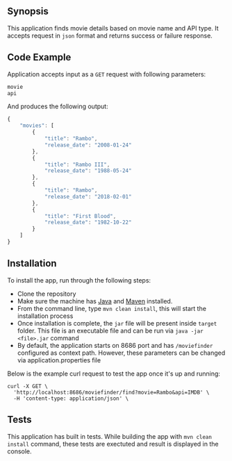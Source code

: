 ## Synopsis

This application finds movie details based on movie name and API type. It accepts request in `json` format and returns success or failure response.

## Code Example

Application accepts input as a `GET` request with following parameters:

```javascript
movie
api
```

And produces the following output:

```javascript
{
    "movies": [
        {
            "title": "Rambo",
            "release_date": "2008-01-24"
        },
        {
            "title": "Rambo III",
            "release_date": "1988-05-24"
        },
        {
            "title": "Rambo",
            "release_date": "2018-02-01"
        },
        {
            "title": "First Blood",
            "release_date": "1982-10-22"
        }
    ]
}
```

## Installation

To install the app, run through the following steps:

* Clone the repository
* Make sure the machine has [Java](http://www.oracle.com/technetwork/java/javase/downloads/index-jsp-138363.html) and [Maven](https://maven.apache.org/download.cgi) installed.
* From the command line, type `mvn clean install`, this will start the installation process
* Once installation is complete, the `jar` file will be present inside `target` folder. This file is an executable file and can be run via `java -jar <file>.jar` command
* By default, the application starts on 8686 port and has `/moviefinder` configured as context path. However, these parameters can be changed via application.properties file

Below is the example curl request to test the app once it's up and running:

```
curl -X GET \
  'http://localhost:8686/moviefinder/find?movie=Rambo&api=IMDB' \
  -H 'content-type: application/json' \
```

## Tests

This application has built in tests. While building the app with `mvn clean install` command, these tests are exectuted and result is displayed in the console.
